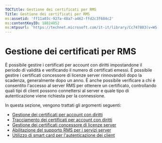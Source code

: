 ```yaml
---
TOCTitle: Gestione dei certificati per RMS
Title: Gestione dei certificati per RMS
ms:assetid: 'ff11a03c-927a-48a7-a462-ffd2c3f684c2'
ms:contentKeyID: 18824852
ms:mtpsurl: 'https://technet.microsoft.com/it-it/library/Cc747803(v=WS.10)'
---
```


Gestione dei certificati per RMS
================================

È possibile gestire i certificati per account con diritti impostandone il periodo di validità e verificando il numero di certificati emessi. È possibile gestire i certificati concessore di licenze server rinnovandoli dopo la scadenza, generalmente dopo un anno. È anche possibile verificare a chi è consentito l'accesso al server RMS per ottenere un certificato, controllando quali tipi di client possono connettersi al server e quale tipo di autenticazione viene richiesta per la connessione.

In questa sezione, vengono trattati gli argomenti seguenti:

-   [Gestione dei certificati per account con diritti](https://technet.microsoft.com/49c5c2ba-e197-4e4b-b3b3-b3248f068bcc)
-   [Tracciamento dei certificati per account con diritti](https://technet.microsoft.com/5bb0f3cf-fc44-4e60-a93f-c789d6f8a902)
-   [Gestione dei certificati concessore di licenze server](https://technet.microsoft.com/549979ad-13ee-4abc-8281-3e002a5a9561)
-   [Abilitazione del supporto RMS per i servizi server](https://technet.microsoft.com/6288323c-0638-41b6-bef8-67a7c9433424)
-   [Utilizzo di smart card per l'autenticazione dei client](https://technet.microsoft.com/5caacd67-fb16-46f1-b1ad-4aef0a632bf0)
